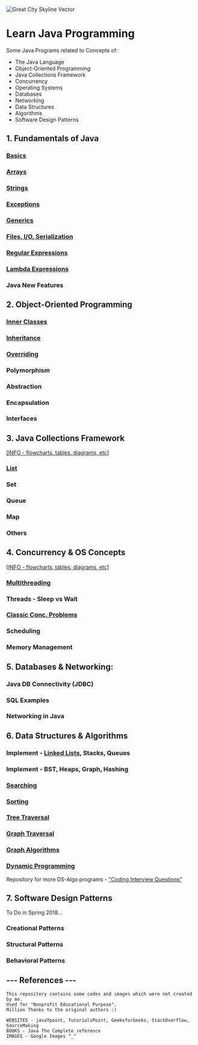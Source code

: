 ![Great City Skyline Vector](https://user-images.githubusercontent.com/2780145/33828904-f4f9db84-de93-11e7-87bb-82fe8734ebc2.png)

# Learn Java Programming

Some Java Programs related to Concepts of:
- The Java Language
- Object-Oriented Programming
- Java Collections Framework
- Concurrency
- Operating Systems
- Databases
- Networking
- Data Structures
- Algorithms
- Software Design Patterns

## 1. Fundamentals of Java

### [Basics](Java-Concepts/basics)

### [Arrays](Java-Concepts/arrays)

### [Strings](Java-Concepts/strings)

### [Exceptions](Java-Concepts/exceptions)

### [Generics](Java-Concepts/generics)

### [Files, I/O, Serialization](Java-Concepts/input_output)

### [Regular Expressions](Java-Concepts/regex)

### [Lambda Expressions](Java-Concepts/lambda)

### Java New Features

## 2. Object-Oriented Programming

### [Inner Classes](Object-Oriented-Programming/inner_class)

### [Inheritance](Object-Oriented-Programming/inheritance)

### [Overriding](Object-Oriented-Programming/overriding)

### Polymorphism

### Abstraction

### Encapsulation

### Interfaces

## 3. Java Collections Framework
[[INFO - flowcharts, tables, diagrams, etc]](Java-Collections)

### [List](Java-Collections/arraylist)

### Set

### Queue

### Map

### Others

## 4. Concurrency & OS Concepts
[[INFO - flowcharts, tables, diagrams, etc]](Concurrency)

### [Multithreading](Concurrency/multithreading)

### Threads - Sleep vs Wait

### [Classic Conc. Problems](Concurrency/classic_problems)

### Scheduling

### Memory Management

## 5. Databases & Networking:

### Java DB Connectivity (JDBC)

### SQL Examples

### Networking in Java

## 6. Data Structures & Algorithms

### Implement - [Linked Lists](Data-Structures/linked_lists), Stacks, Queues

### Implement - BST, Heaps, Graph, Hashing

### [Searching](Algorithms/searching)

### [Sorting](Algorithms/sorting)

### [Tree Traversal](Algorithms/tree_traversal)

### [Graph Traversal](Algorithms/graph_traversal)

### [Graph Algorithms](Algorithms/graph_classic_algos)

### [Dynamic Programming](Algorithms/dynamic_programming)

Repository for more DS-Algo programs - ["Coding Interview Questions"](https://github.com/Suryakant-Bharti/coding-interview-questions)

## 7. Software Design Patterns

To Do in Spring 2018...

### Creational Patterns

### Structural Patterns

### Behavioral Patterns

--- References ---
------------------
    This repository contains some codes and images which were not created by me.
    Used for "Nonprofit Educational Purpose".
    Million Thanks to the original authors :)
    
    WEBSITES - javaTpoint, TutorialsPoint, GeeksforGeeks, StackOverflow, SourceMaking
    BOOKS - Java The Complete reference    
    IMAGES - Google Images ^_^
